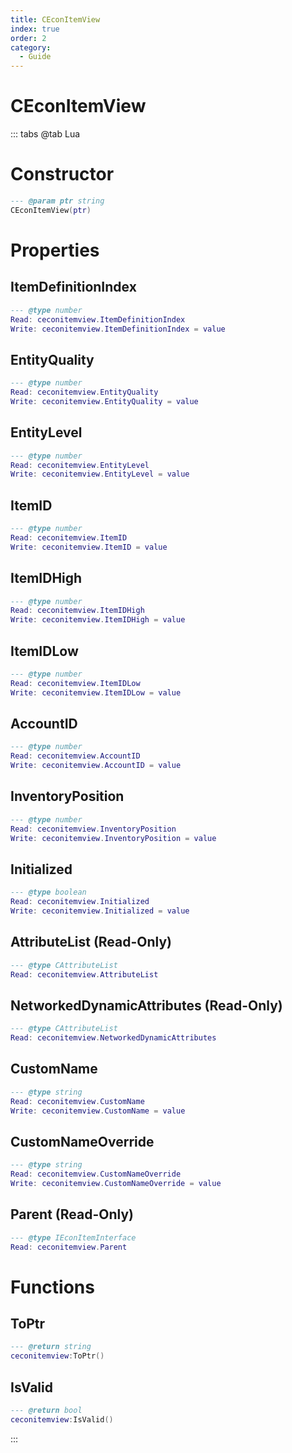 ```yaml
---
title: CEconItemView
index: true
order: 2
category:
  - Guide
---
```


# CEconItemView

::: tabs
@tab Lua
# Constructor
```lua
--- @param ptr string
CEconItemView(ptr)
```
# Properties
## ItemDefinitionIndex 
```lua
--- @type number
Read: ceconitemview.ItemDefinitionIndex
Write: ceconitemview.ItemDefinitionIndex = value
```
## EntityQuality 
```lua
--- @type number
Read: ceconitemview.EntityQuality
Write: ceconitemview.EntityQuality = value
```
## EntityLevel 
```lua
--- @type number
Read: ceconitemview.EntityLevel
Write: ceconitemview.EntityLevel = value
```
## ItemID 
```lua
--- @type number
Read: ceconitemview.ItemID
Write: ceconitemview.ItemID = value
```
## ItemIDHigh 
```lua
--- @type number
Read: ceconitemview.ItemIDHigh
Write: ceconitemview.ItemIDHigh = value
```
## ItemIDLow 
```lua
--- @type number
Read: ceconitemview.ItemIDLow
Write: ceconitemview.ItemIDLow = value
```
## AccountID 
```lua
--- @type number
Read: ceconitemview.AccountID
Write: ceconitemview.AccountID = value
```
## InventoryPosition 
```lua
--- @type number
Read: ceconitemview.InventoryPosition
Write: ceconitemview.InventoryPosition = value
```
## Initialized 
```lua
--- @type boolean
Read: ceconitemview.Initialized
Write: ceconitemview.Initialized = value
```
## AttributeList (Read-Only)
```lua
--- @type CAttributeList
Read: ceconitemview.AttributeList
```
## NetworkedDynamicAttributes (Read-Only)
```lua
--- @type CAttributeList
Read: ceconitemview.NetworkedDynamicAttributes
```
## CustomName 
```lua
--- @type string
Read: ceconitemview.CustomName
Write: ceconitemview.CustomName = value
```
## CustomNameOverride 
```lua
--- @type string
Read: ceconitemview.CustomNameOverride
Write: ceconitemview.CustomNameOverride = value
```
## Parent (Read-Only)
```lua
--- @type IEconItemInterface
Read: ceconitemview.Parent
```
# Functions
## ToPtr
```lua
--- @return string
ceconitemview:ToPtr()
```
## IsValid
```lua
--- @return bool
ceconitemview:IsValid()
```

:::